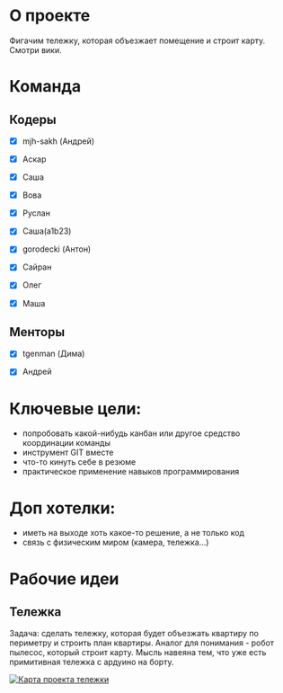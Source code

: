 # О  проекте
Фигачим тележку, которая объезжает помещение и строит карту. Смотри вики. 


# Команда
## Кодеры

- [x] mjh-sakh (Андрей)
- [x] Аскар
- [x] Саша
- [x] Вова
- [x] Руслан
- [x] Саша(a1b23)
- [x] gorodecki (Антон)
- [x] Сайран
- [x] Олег
- [x] Маша 



## Менторы

- [x] tgenman (Дима)
- [x] Андрей


# Ключевые цели:
- попробовать какой-нибудь канбан или другое средство координации команды
- инструмент GIT вместе
- что-то кинуть себе в резюме
- практическое применение навыков программирования


# Доп хотелки:
- иметь на выходе хоть какое-то решение, а не только код
- связь с физическим миром (камера, тележка...)


# Рабочие идеи
## Тележка
Задача: сделать тележку, которая будет объезжать квартиру по периметру и строить план квартиры.
Аналог для понимания - робот пылесос, который строит карту.
Мысль навеяна тем, что уже есть примитивная тележка с ардуино на борту.

[![Карта проекта тележки](https://img.youtube.com/vi/JyJT2D_18iI/0.jpg)](https://www.youtube.com/watch?v=JyJT2D_18iI)
